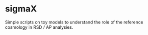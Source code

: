 # sigmaX

Simple scripts on toy models to understand the role of the reference cosmology in RSD / AP analysies.
